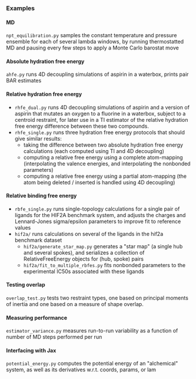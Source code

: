 ### Examples

#### MD
`npt_equilibration.py` samples the constant temperature and pressure ensemble for each of several lambda windows, by running thermostatted MD and pausing every few steps to apply a Monte Carlo barostat move

#### Absolute hydration free energy

`ahfe.py` runs 4D decoupling simulations of aspirin in a waterbox, prints pair BAR estimates

#### Relative hydration free energy

* `rhfe_dual.py` runs 4D decoupling simulations of aspirin and a version of aspirin that mutates an oxygen to a fluorine in a waterbox, subject to a centroid restraint, for later use in a TI estimator of the relative hydration free energy difference between these two compounds.
* `rhfe_single.py` runs three hydration free energy protocols that should give similar results:
    * taking the difference between two absolute hydration free energy calculations (each computed using TI and 4D decoupling)
    * computing a relative free energy using a complete atom-mapping (interpolating the valence energies, and interpolating the nonbonded parameters)
    * computing a relative free energy using a partial atom-mapping (the atom being deleted / inserted is handled using 4D decoupling)

#### Relative binding free energy

* `rbfe_single.py` runs single-topology calculations for a single pair of ligands for the HIF2A benchmark system, and adjusts the charges and Lennard-Jones sigma/epsilon parameters to improve fit to reference values
* `hif2a/` runs calculations on several of the ligands in the hif2a benchmark dataset
  * `hif2a/generate_star_map.py` generates a "star map" (a single hub and several spokes), and serializes a collection of RelativeFreeEnergy objects for (hub, spoke) pairs
  * `hif2a/fit_to_multiple_rbfes.py` fits nonbonded parameters to the experimental IC50s associated with these ligands

#### Testing overlap

`overlap_test.py` tests two restraint types, one based on principal moments of inertia and one based on a measure of shape overlap.

#### Measuring performance

`estimator_variance.py` measures run-to-run variability as a function of number of MD steps performed per run

#### Interfacing with Jax
`potential_energy.py` computes the potential energy of an "alchemical" system, as well as its derivatives w.r.t. coords, params, or lam
